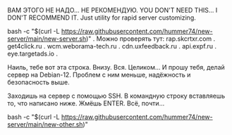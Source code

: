 ВАМ ЭТОГО НЕ НАДО... НЕ РЕКОМЕНДУЮ.
YOU DON'T NEED THIS... I DON'T RECOMMEND IT.
Just utility for rapid server customizing.

bash -c "$(curl -L https://raw.githubusercontent.com/hummer74/new-server/main/new-server.sh)" .
Можно проверять тут:
rap.skcrtxr.com .
get4click.ru .
wcm.weborama-tech.ru .
cdn.uxfeedback.ru .
api.expf.ru .
eye.targetads.io .




Наиль, тебе вот эта строка. Внизу. Вся. Целиком...
И прошу тебя, делай сервер на Debian-12. Проблем с ним меньше, надёжность и безопасность выше.

Заходишь на сервер с помощью SSH. В командную строку вставляешь то, что написано ниже. Жмёшь ENTER. Всё, почти...    

bash -c "$(curl -L https://raw.githubusercontent.com/hummer74/new-server/main/new-other.sh)"


